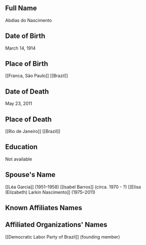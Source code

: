 ## Full Name
Abdias do Nascimento
## Date of Birth
March 14, 1914
## Place of Birth
[[Franca, São Paulo]] [[Brazil]]
## Date of Death
May 23, 2011
## Place of Death
[[Rio de Janeiro]] [[Brazil]]
## Education
Not available
## Spouse's Name
[[Léa Garcia]] (1951–1958)
[[Isabel Barros]] (circa. 1970 - ?)
[[Elisa (Elizabeth) Larkin Nascimento]] (1975–2011)
## Known Affiliates Names

## Affiliated Organizations' Names
[[Democratic Labor Party of Brazil]] (founding member)